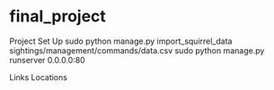 # final_project
Project Set Up 
sudo python manage.py import_squirrel_data sightings/management/commands/data.csv
sudo python manage.py runserver 0.0.0.0:80

Links Locations
